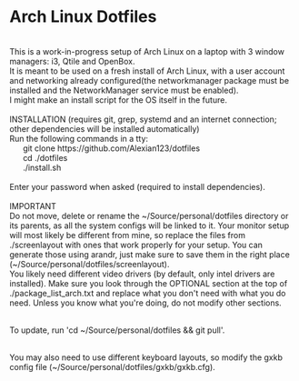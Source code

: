 # Arch Linux Dotfiles
<br>
This is a work-in-progress setup of Arch Linux on a laptop with 3 window managers: i3, Qtile and OpenBox.<br>
It is meant to be used on a fresh install of Arch Linux, with a user account and networking already configured(the networkmanager package must be installed and the NetworkManager service must be enabled).<br>
I might make an install script for the OS itself in the future.<br>
<br>
INSTALLATION (requires git, grep, systemd and an internet connection; other dependencies will be installed automatically)<br>
Run the following commands in a tty:<br>
&nbsp;&nbsp;&nbsp;&nbsp;&nbsp;&nbsp;git clone https://github.com/Alexian123/dotfiles<br>
&nbsp;&nbsp;&nbsp;&nbsp;&nbsp;&nbsp;cd ./dotfiles<br>
&nbsp;&nbsp;&nbsp;&nbsp;&nbsp;&nbsp;./install.sh<br>
<br>
Enter your password when asked (required to install dependencies).
<br><br>
IMPORTANT<br>
Do not move, delete or rename the ~/Source/personal/dotfiles directory or its parents, as all the system configs will be linked to it.
Your monitor setup will most likely be different from mine, so replace the files from ./screenlayout with ones that work properly for your setup. You can generate those using arandr, just make sure to save them in the right place (~/Source/personal/dotfiles/screenlayout).<br>
You likely need different video drivers (by default, only intel drivers are installed). Make sure you look through the OPTIONAL section at the top of ./package_list_arch.txt and replace what you don't need with what you do need. Unless you know what you're doing, do not modify other sections.<br><br>

To update, run 'cd  ~/Source/personal/dotfiles && git pull'.<br><br>

You may also need to use different keyboard layouts, so modify the gxkb config file (~/Source/personal/dotfiles/gxkb/gxkb.cfg).
